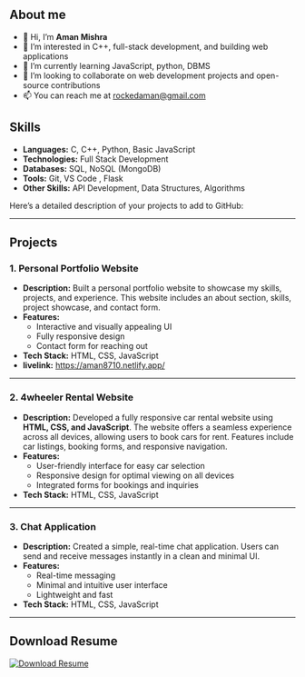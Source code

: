 
## About me
- 👋 Hi, I’m **Aman Mishra**
- 👀 I’m interested in C++, full-stack development, and building web applications
- 🌱 I’m currently learning JavaScript, python, DBMS
- 💞️ I’m looking to collaborate on web development projects and open-source contributions
- 📫 You can reach me at rockedaman@gmail.com
## Skills
- **Languages:** C, C++, Python, Basic JavaScript
- **Technologies:**  Full Stack Development
- **Databases:** SQL, NoSQL (MongoDB)  
- **Tools:** Git, VS Code , Flask
- **Other Skills:** API Development, Data Structures, Algorithms
  
Here’s a detailed description of your projects to add to GitHub:

---

## Projects

### 1. **Personal Portfolio Website**
   - **Description:** Built a personal portfolio website to showcase my skills, projects, and experience. This website includes an about section, skills, project showcase, and contact form.
   - **Features:**
     - Interactive and visually appealing UI
     - Fully responsive design
     - Contact form for reaching out
   - **Tech Stack:** HTML, CSS, JavaScript
   - **livelink:** https://aman8710.netlify.app/
---

### 2. **4wheeler Rental Website**
   - **Description:** Developed a fully responsive car rental website using **HTML, CSS, and JavaScript**. The website offers a seamless experience across all devices, allowing users to book cars for rent. Features include car listings, booking forms, and responsive navigation.
   - **Features:**
     - User-friendly interface for easy car selection
     - Responsive design for optimal viewing on all devices
     - Integrated forms for bookings and inquiries
   - **Tech Stack:** HTML, CSS, JavaScript  
---

### 3. **Chat Application**
   - **Description:** Created a simple, real-time chat application. Users can send and receive messages instantly in a clean and minimal UI.
   - **Features:**
     - Real-time messaging
     - Minimal and intuitive user interface
     - Lightweight and fast
   - **Tech Stack:** HTML, CSS, JavaScript  
---
## Download Resume

[![Download Resume](https://img.shields.io/badge/Download-Resume-blue)](https://github.com/user-attachments/files/17007770/Aman_cv.pdf)
<!---
aman8710/aman8710 is a ✨ special ✨ repository because its `README.md` (this file) appears on your GitHub profile.
You can click the Preview link to take a look at your changes.
--->
